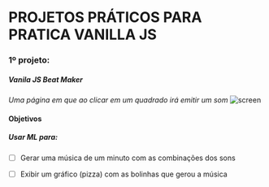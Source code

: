 # PROJETOS PRÁTICOS PARA PRATICA VANILLA JS

### 1º projeto:
##### Vanila JS Beat Maker
*Uma página em que ao clicar em um quadrado irá emitir um som*
![screen](https://user-images.githubusercontent.com/38250720/58458286-33778f00-80ff-11e9-8b75-0b381955ca47.png)

#### Objetivos
##### Usar ML para:
- [ ] Gerar uma música de um minuto com as combinações dos sons
- [ ] Exibir um gráfico (pizza) com as bolinhas que gerou a música

